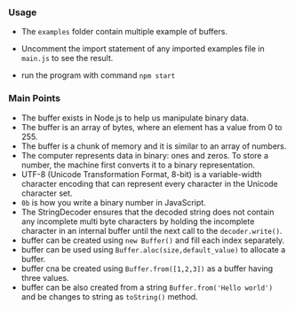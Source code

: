 ### Usage
- The ```examples``` folder contain multiple example of buffers. 

- Uncomment the import statement of any imported examples file in ```main.js``` to see the result.

- run the program with command
``` npm start ```

### Main Points
- The buffer exists in Node.js to help us manipulate binary data.
- The buffer is an array of bytes, where an element has a value from 0 to 255.
- The buffer is a chunk of memory and it is similar to an array of numbers.
- The computer represents data in binary: ones and zeros. To store a number, the machine first converts it to a binary representation.
- UTF-8 (Unicode Transformation Format, 8-bit) is a variable-width character encoding that can represent every character in the Unicode character set.
- ```0b``` is how you write a binary number in JavaScript.
- The StringDecoder ensures that the decoded string does not contain any incomplete multi byte characters by holding the incomplete character in an internal buffer until the next call to the ```decoder.write()```.
- buffer can be created using ```new Buffer()``` and fill each index separately.
- buffer can be used using ```Buffer.aloc(size,default_value)``` to allocate a buffer.
- buffer cna be created using ```Buffer.from([1,2,3])``` as a buffer having three values.
- buffer can be also created from a string ```Buffer.from('Hello world')``` and be changes to string as ```toString()``` method.





